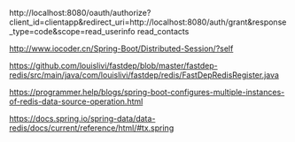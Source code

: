 http://localhost:8080/oauth/authorize?client_id=clientapp&redirect_uri=http://localhost:8080/auth/grant&response_type=code&scope=read_userinfo read_contacts


http://www.iocoder.cn/Spring-Boot/Distributed-Session/?self

https://github.com/louislivi/fastdep/blob/master/fastdep-redis/src/main/java/com/louislivi/fastdep/redis/FastDepRedisRegister.java

https://programmer.help/blogs/spring-boot-configures-multiple-instances-of-redis-data-source-operation.html

https://docs.spring.io/spring-data/data-redis/docs/current/reference/html/#tx.spring


